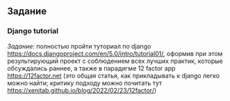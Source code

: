 ## Задание
### Django tutorial

*Задание*: полностью пройти туториал по django https://docs.djangoproject.com/en/5.0/intro/tutorial01/, оформив при этом результирующий проект с соблюдением всех лучших практик, которые обсуждались раннее, а также в парадигме 12 factor app https://12factor.net (это общая статья, как прикладывать к django легко можно найти; критику подходу можно почитать тут https://xenitab.github.io/blog/2022/02/23/12factor/)


